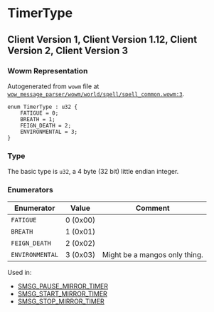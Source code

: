 # TimerType

## Client Version 1, Client Version 1.12, Client Version 2, Client Version 3

### Wowm Representation

Autogenerated from `wowm` file at [`wow_message_parser/wowm/world/spell/spell_common.wowm:3`](https://github.com/gtker/wow_messages/tree/main/wow_message_parser/wowm/world/spell/spell_common.wowm#L3).

```rust,ignore
enum TimerType : u32 {
    FATIGUE = 0;
    BREATH = 1;
    FEIGN_DEATH = 2;
    ENVIRONMENTAL = 3;
}
```
### Type
The basic type is `u32`, a 4 byte (32 bit) little endian integer.
### Enumerators
| Enumerator | Value  | Comment |
| --------- | -------- | ------- |
| `FATIGUE` | 0 (0x00) |  |
| `BREATH` | 1 (0x01) |  |
| `FEIGN_DEATH` | 2 (0x02) |  |
| `ENVIRONMENTAL` | 3 (0x03) | Might be a mangos only thing. |

Used in:
* [SMSG_PAUSE_MIRROR_TIMER](smsg_pause_mirror_timer.md)
* [SMSG_START_MIRROR_TIMER](smsg_start_mirror_timer.md)
* [SMSG_STOP_MIRROR_TIMER](smsg_stop_mirror_timer.md)

